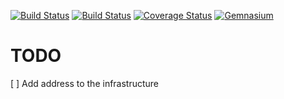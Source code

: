 [![Build Status](https://travis-ci.org/Dhinihan/api-zend-doctrine-example.svg?branch=master)](https://travis-ci.org/Dhinihan/api-zend-doctrine-example)
[![Build Status](https://codeclimate.com/github/Dhinihan/api-zend-doctrine-example.png)](https://codeclimate.com/github/Dhinihan/api-zend-doctrine-example)
[![Coverage Status](https://coveralls.io/repos/github/Dhinihan/api-zend-doctrine-example/badge.svg?branch=master)](https://coveralls.io/github/Dhinihan/api-zend-doctrine-example?branch=master)
[![Gemnasium](https://img.shields.io/gemnasium/Dhinihan/api-zend-doctrine-example.svg)](https://gemnasium.com/github.com/Dhinihan/api-zend-doctrine-example)

# TODO

[ ] Add address to the infrastructure